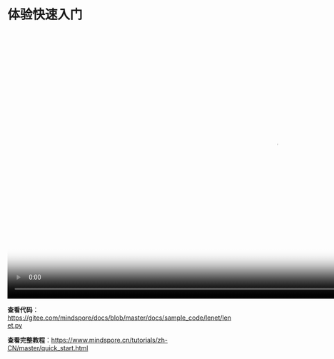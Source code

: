 # 体验快速入门

[comment]: <> (本文档中包含手把手系列视频，码云Gitee不支持展示，请于官方网站对应教程中查看)

<video id="video4" autoplay controls width="1200px" height="600px" poster="https://mindspore-website.obs.cn-north-4.myhuaweicloud.com:443/teaching_video/cover/%E6%89%8B%E6%8A%8A%E6%89%8B%E7%B3%BB%E5%88%97/%E7%BD%91%E7%AB%99-%E8%A7%86%E9%A2%91%E5%B0%81%E9%9D%A2_%E5%BF%AB%E9%80%9F%E5%85%A5%E9%97%A8%20%E5%89%AF%E6%9C%AC.png">
<source id="mp44" src="https://mindspore-website.obs.cn-north-4.myhuaweicloud.com:443/teaching_video/video/%E6%89%8B%E6%8A%8A%E6%89%8B%E5%BF%AB%E9%80%9F%E5%85%A5%E9%97%A8.mp4" type="video/mp4">
</video>

**查看代码**：<https://gitee.com/mindspore/docs/blob/master/docs/sample_code/lenet/lenet.py>

**查看完整教程**：<https://www.mindspore.cn/tutorials/zh-CN/master/quick_start.html>
